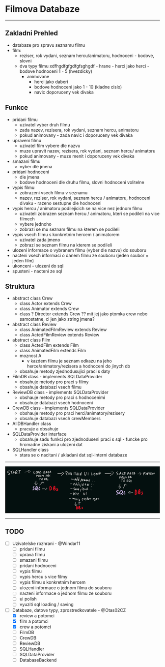 # Filmova Databaze
---
## Zakladni Prehled
- databaze pro spravu seznamu filmu
- film:
    - reziser, rok vydani, seznam hercu/animatoru, hodnoceni - bodove, slovni
    - dva typy filmu
xdfhgdfgfgdfgfsghgdf        - hrane
            - herci jako herci
            - bodove hodnoceni 1 - 5 (hvezdicky)
        - animovane
            - herci jako daberi
            - bodove hodnoceni jako 1 - 10 (kladne cislo)
            - navic doporuceny vek divaka

## Funkce
- pridani filmu
    - uzivatel vyber druh filmu
    - zada nazev, rezisera, rok vydani, seznam hercu, animatoru
    - pokud animovany - zada navic i doporuceny vek divaka
- upraveni filmu
    - uzivatel film vybere dle nazvu
    - muze upravit nazev, rezisera, rok vydani, seznam hercu/ animatoru
    - pokud animovany - muze menit i doporuceny vek divaka
- smazani filmu
    - vyber dle jmena
- pridani hodnoceni
    - dle jmena
    - bodove hodnoceni dle druhu filmu, slovni hodnoceni volitelne
- vypis filmu
    - zobrazeni vsech filmu v seznamu
    - nazev, reziser, rok vydani, seznam hercu / animatoru, hodnoceni divaku - razeno sestupne dle hodnoceni
- vypis hercu / animatoru podilejicich se na vice nez jednom filmu
    - uzivateli zobrazen seznam hercu / animatoru, kteri se podileli na vice filmech
    - vybere jednoho
    - zobrazi se mu seznam filmu na kterem se podileli
- vypis vsech filmu s konkretnim hercem / animatorem
    - uzivatel zada jmeno
    - zobrazi se seznam filmu na kterem se podileli
- ulozeni informace o vybranem filmu (vyber dle nazvu) do souboru
- nacteni vsech informaci o danem filmu ze souboru (jeden soubor = jeden film)
- ukonceni - ulozeni do sql
- spusteni - nacteni ze sql


## Struktura
- abstract class Crew
    - class Actor extends Crew
    - class Animator extends Crew
    - class ? Director extends Crew ?? mit jej jako ptomka crew nebo samostatne, ci jen jako string jmena?
- abstract class Review
    - class AnimatedFilmReview extends Review
    - class ActedFilmReview extends Review
- abstract class Film
    - class ActedFilm extends Film
    - class AnimatedFilm extends Film
    - moznost A
        - v kazdem filmu je seznam odkazu na jeho herce/animatory/rezisera a hodnoceni do jinych db
    - obsahuje metody zjednodusujici praci s daty
- FilmDB class - implements SQLDataProvider
    - obsahuje metody pro praci s filmy
    - obsahuje databazi vsech filmu
- ReviewDB class - implements SQLDataProvider
    - obshauje metody pro praci s hodnocenimi
    - obsahuje databazi vsech hodnoceni
- CrewDB class - implements SQLDataProvider
    - obshauje metody pro praci herci/animatory/rezisery
    - obsahuje databazi vsech crewMembers
- AllDBHandler class
    - pracuje a obsahuje
- SQLDataProvider interface
    - obsahuje sadu funkci pro zjednoduseni praci s sql - funcke pro hromadne ziskani a ulozeni dat
- SQLHandler class
    - stara se o nacitani / ukladani dat sql-interni databaze


---

![Struktura programu](struktura.png "Struktura programu")

---
## TODO
- [ ] Uzivatelske rozhrani - @Windar11
    - [ ] pridani filmu
    - [ ] uprava filmu
    - [ ] smazani filmu
    - [ ] pridani hodnoceni
    - [ ] vypis filmu
    - [ ] vypis hercu s vice filmy
    - [ ] vypis filmu s konkretnim hercem
    - [ ] ulozeni informace o jednom filmu do souboru
    - [ ] nacteni informace o jednom filmu ze souboru
    - [ ] ui polish
    - [ ] vyuziti sql loading / saving
- [ ] Databaze, datove typy, zprostredkovatele - @Otas02CZ
    - [x] review a potomci
    - [x] film a potomci
    - [x] crew a potomci
    - [ ] FilmDB
    - [ ] CrewDB
    - [ ] ReviewDB
    - [ ] SQLHandler
    - [ ] SQLDataProvider
    - [ ] DatabaseBackend
